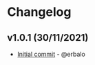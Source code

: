 # Changelog

## v1.0.1 (30/11/2021)
- [Initial commit](https://github.com/erbalo/leetcode-problems/commit/b4bcab14874ccf88e45030b7b323b810fa737481) - @erbalo
